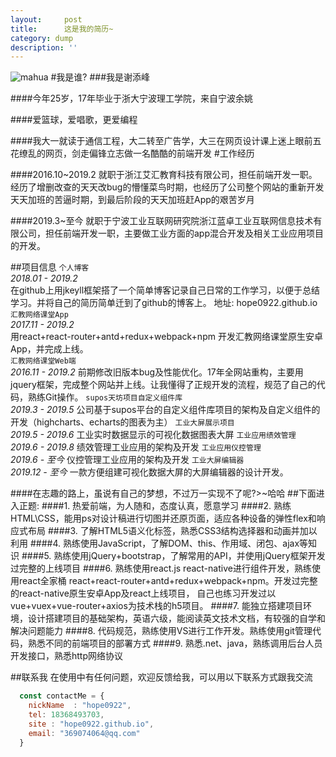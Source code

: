 ```yaml
---
layout:     post
title:      这是我的简历~
category: dump
description: ''
---
```

![mahua](mahua-logo.jpg)
#我是谁?
###我是谢添峰

####今年25岁，17年毕业于浙大宁波理工学院，来自宁波余姚

####爱篮球，爱唱歌，更爱编程

####我大一就读于通信工程，大二转至广告学，大三在网页设计课上迷上眼前五花缭乱的网页，剑走偏锋立志做一名酷酷的前端开发 
#工作经历

####2016.10~2019.2 就职于浙江艾汇教育科技有限公司，担任前端开发一职。经历了增删改查的天天改bug的懵懂菜鸟时期，也经历了公司整个网站的重新开发天天加班的苦逼时期，到最后阶段的天天加班赶App的艰苦岁月

####2019.3~至今 就职于宁波工业互联网研究院浙江蓝卓工业互联网信息技术有限公司，担任前端开发一职，主要做工业方面的app混合开发及相关工业应用项目的开发。

##项目信息
`个人博客`  
*2018.01 - 2019.2*  
在github上用jkeyll框架搭了一个简单博客记录自己日常的工作学习，以便于总结学习。并将自己的简历简单迁到了github的博客上。
地址: hope0922.github.io  
`汇教网络课堂App`  
*2017.11 - 2019.2*  
用react+react-router+antd+redux+webpack+npm 开发汇教网络课堂原生安卓App，并完成上线。  
`汇教网络课堂Web端`  
*2016.11 - 2019.2*
前期修改旧版本bug及性能优化。17年全网站重构，主要用jquery框架，完成整个网站并上线。让我懂得了正规开发的流程，规范了自己的代码，熟练Git操作。
`supos天坊项目自定义组件库`  
*2019.3 - 2019.5*
公司基于supos平台的自定义组件库项目的架构及自定义组件的开发（highcharts、echarts的图表为主）
`工业大屏展示项目`  
*2019.5 - 2019.6*
工业实时数据显示的可视化数据图表大屏
`工业应用绩效管理`  
*2019.6 - 2019.8*
绩效管理工业应用的架构及开发
`工业应用仪控管理`  
*2019.6 - 至今*
仪控管理工业应用的架构及开发
`工业大屏编辑器`  
*2019.12 - 至今*
一款方便组建可视化数据大屏的大屏编辑器的设计开发。

####在志趣的路上，虽说有自己的梦想，不过万一实现不了呢?>~哈哈
##下面进入正题:
####1. 热爱前端，为人随和，态度认真，愿意学习
####2. 熟练HTML\CSS，能用ps对设计稿进行切图并还原页面，适应各种设备的弹性flex和响应式布局
####3. 了解HTML5语义化标签，熟悉CSS3结构选择器和动画并加以利用
####4. 熟练使用JavaScript，了解DOM、this、作用域、闭包、ajax等知识
####5. 熟练使用jQuery+bootstrap，了解常用的API，并使用jQuery框架开发过完整的上线项目
####6. 熟练使用react.js react-native进行组件开发，熟练使用react全家桶 react+react-router+antd+redux+webpack+npm。开发过完整的react-native原生安卓App及react上线项目，
自己也练习开发过以vue+vuex+vue-router+axios为技术栈的h5项目。
####7. 能独立搭建项目环境，设计搭建项目的基础架构，英语六级，能阅读英文技术文档，有较强的自学和解决问题能力
####8. 代码规范，熟练使用VS进行工作开发。熟练使用git管理代码，熟悉不同的前端项目的部署方式
####9. 熟悉.net、java，熟练调用后台人员开发接口，熟悉http网络协议

##联系我
在使用中有任何问题，欢迎反馈给我，可以用以下联系方式跟我交流

```javascript
  const contactMe = {
    nickName  : "hope0922",
    tel: 18368493703,
    site : "hope0922.github.io",
    email: "369074064@qq.com"
  }
```
